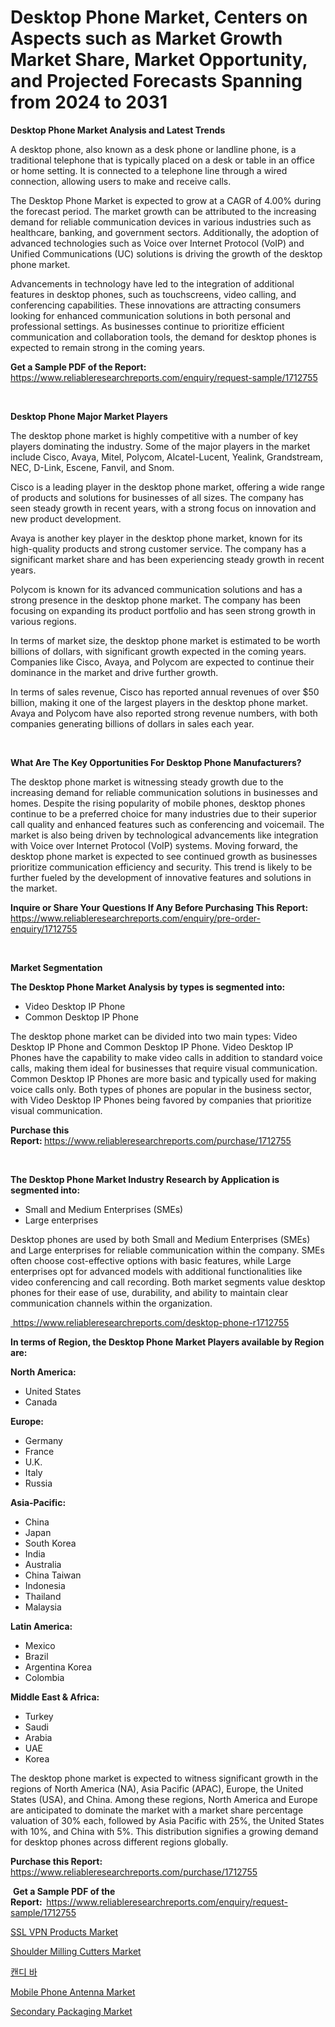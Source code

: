 <p><h1>Desktop Phone Market, Centers on Aspects such as Market Growth Market Share, Market Opportunity, and Projected Forecasts Spanning from 2024 to 2031</h1></p><p><strong>Desktop Phone Market Analysis and Latest Trends</strong></p>
<p><p>A desktop phone, also known as a desk phone or landline phone, is a traditional telephone that is typically placed on a desk or table in an office or home setting. It is connected to a telephone line through a wired connection, allowing users to make and receive calls.</p><p>The Desktop Phone Market is expected to grow at a CAGR of 4.00% during the forecast period. The market growth can be attributed to the increasing demand for reliable communication devices in various industries such as healthcare, banking, and government sectors. Additionally, the adoption of advanced technologies such as Voice over Internet Protocol (VoIP) and Unified Communications (UC) solutions is driving the growth of the desktop phone market.</p><p>Advancements in technology have led to the integration of additional features in desktop phones, such as touchscreens, video calling, and conferencing capabilities. These innovations are attracting consumers looking for enhanced communication solutions in both personal and professional settings. As businesses continue to prioritize efficient communication and collaboration tools, the demand for desktop phones is expected to remain strong in the coming years.</p></p>
<p><strong>Get a Sample PDF of the Report:&nbsp;</strong> <a href="https://www.reliableresearchreports.com/enquiry/request-sample/1712755">https://www.reliableresearchreports.com/enquiry/request-sample/1712755</a></p>
<p>&nbsp;</p>
<p><strong>Desktop Phone Major Market Players</strong></p>
<p><p>The desktop phone market is highly competitive with a number of key players dominating the industry. Some of the major players in the market include Cisco, Avaya, Mitel, Polycom, Alcatel-Lucent, Yealink, Grandstream, NEC, D-Link, Escene, Fanvil, and Snom.</p><p>Cisco is a leading player in the desktop phone market, offering a wide range of products and solutions for businesses of all sizes. The company has seen steady growth in recent years, with a strong focus on innovation and new product development.</p><p>Avaya is another key player in the desktop phone market, known for its high-quality products and strong customer service. The company has a significant market share and has been experiencing steady growth in recent years.</p><p>Polycom is known for its advanced communication solutions and has a strong presence in the desktop phone market. The company has been focusing on expanding its product portfolio and has seen strong growth in various regions.</p><p>In terms of market size, the desktop phone market is estimated to be worth billions of dollars, with significant growth expected in the coming years. Companies like Cisco, Avaya, and Polycom are expected to continue their dominance in the market and drive further growth.</p><p>In terms of sales revenue, Cisco has reported annual revenues of over $50 billion, making it one of the largest players in the desktop phone market. Avaya and Polycom have also reported strong revenue numbers, with both companies generating billions of dollars in sales each year.</p></p>
<p>&nbsp;</p>
<p><strong>What Are The Key Opportunities For Desktop Phone Manufacturers?</strong></p>
<p><p>The desktop phone market is witnessing steady growth due to the increasing demand for reliable communication solutions in businesses and homes. Despite the rising popularity of mobile phones, desktop phones continue to be a preferred choice for many industries due to their superior call quality and enhanced features such as conferencing and voicemail. The market is also being driven by technological advancements like integration with Voice over Internet Protocol (VoIP) systems. Moving forward, the desktop phone market is expected to see continued growth as businesses prioritize communication efficiency and security. This trend is likely to be further fueled by the development of innovative features and solutions in the market.</p></p>
<p><strong>Inquire or Share Your Questions If Any Before Purchasing This Report:</strong> <a href="https://www.reliableresearchreports.com/enquiry/pre-order-enquiry/1712755">https://www.reliableresearchreports.com/enquiry/pre-order-enquiry/1712755</a></p>
<p>&nbsp;</p>
<p><strong>Market Segmentation</strong></p>
<p><strong>The Desktop Phone Market Analysis by types is segmented into:</strong></p>
<p><ul><li>Video Desktop IP Phone</li><li>Common Desktop IP Phone</li></ul></p>
<p><p>The desktop phone market can be divided into two main types: Video Desktop IP Phone and Common Desktop IP Phone. Video Desktop IP Phones have the capability to make video calls in addition to standard voice calls, making them ideal for businesses that require visual communication. Common Desktop IP Phones are more basic and typically used for making voice calls only. Both types of phones are popular in the business sector, with Video Desktop IP Phones being favored by companies that prioritize visual communication.</p></p>
<p><strong>Purchase this Report:&nbsp;</strong><a href="https://www.reliableresearchreports.com/purchase/1712755">https://www.reliableresearchreports.com/purchase/1712755</a></p>
<p>&nbsp;</p>
<p><strong>The Desktop Phone Market Industry Research by Application is segmented into:</strong></p>
<p><ul><li>Small and Medium Enterprises (SMEs)</li><li>Large enterprises</li></ul></p>
<p><p>Desktop phones are used by both Small and Medium Enterprises (SMEs) and Large enterprises for reliable communication within the company. SMEs often choose cost-effective options with basic features, while Large enterprises opt for advanced models with additional functionalities like video conferencing and call recording. Both market segments value desktop phones for their ease of use, durability, and ability to maintain clear communication channels within the organization.</p></p>
<p><a href="https://www.reliableresearchreports.com/desktop-phone-r1712755">&nbsp;https://www.reliableresearchreports.com/desktop-phone-r1712755</a></p>
<p><strong>In terms of Region, the Desktop Phone Market Players available by Region are:</strong></p>
<p>
    <p> <strong> North America: </strong>
        <ul>
            <li>United States</li>
            <li>Canada</li>
        </ul>
        </p> 
    <p> <strong> Europe: </strong>
        <ul>
            <li>Germany</li>
            <li>France</li>
            <li>U.K.</li>
            <li>Italy</li>
            <li>Russia</li>
        </ul>
        </p> 
    <p> <strong> Asia-Pacific: </strong>
        <ul>
            <li>China</li>
            <li>Japan</li>
            <li>South Korea</li>
            <li>India</li>
            <li>Australia</li>
            <li>China Taiwan</li>
            <li>Indonesia</li>
            <li>Thailand</li>
            <li>Malaysia</li>
        </ul>
        </p> 
    <p> <strong> Latin America: </strong>
        <ul>
            <li>Mexico</li>
            <li>Brazil</li>
            <li>Argentina Korea</li>
            <li>Colombia</li>
        </ul>
        </p> 
    <p> <strong> Middle East & Africa: </strong>
        <ul>
            <li>Turkey</li>
            <li>Saudi</li>
            <li>Arabia</li>
            <li>UAE</li>
            <li>Korea</li>
        </ul>
    </p>
    </p>
<p><p>The desktop phone market is expected to witness significant growth in the regions of North America (NA), Asia Pacific (APAC), Europe, the United States (USA), and China. Among these regions, North America and Europe are anticipated to dominate the market with a market share percentage valuation of 30% each, followed by Asia Pacific with 25%, the United States with 10%, and China with 5%. This distribution signifies a growing demand for desktop phones across different regions globally.</p></p>
<p><strong>Purchase this Report: </strong><a href="https://www.reliableresearchreports.com/purchase/1712755">https://www.reliableresearchreports.com/purchase/1712755</a></p>
<p>&nbsp;<strong>Get a Sample PDF of the Report:&nbsp;&nbsp;</strong><a href="https://www.reliableresearchreports.com/enquiry/request-sample/1712755">https://www.reliableresearchreports.com/enquiry/request-sample/1712755</a></p>
<p><strong></strong></p>
<p><p><a href="https://github.com/kosella/Market-Research-Report-List-2/blob/main/ssl-vpn-products-market.md">SSL VPN Products Market</a></p><p><a href="https://view.publitas.com/reportprime-1/shoulder-milling-cutters-market-analysis-examines-its-scope-on-growth-opportunities-and-forecasted-trends-spanning-from-2024-to-2031/">Shoulder Milling Cutters Market</a></p><p><a href="https://github.com/JackieFauhey9089475/Market-Research-Report-List-1/blob/main/991940618447.md">캔디 바</a></p><p><a href="https://github.com/nathandecarvalho/Market-Research-Report-List-2/blob/main/mobile-phone-antenna-market.md">Mobile Phone Antenna Market</a></p><p><a href="https://gentle-editor-9db.notion.site/Secondary-Packaging-Market-Provides-a-Comprehensive-Analysis-Including-a-Macro-Overview-of-the-Marke-19e1bceee2e6437fa062cbed265ec583">Secondary Packaging Market</a></p></p>